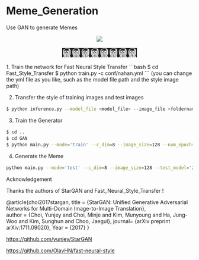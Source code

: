 # Meme_Generation
Use GAN to generate Memes
<p align="center"><img width="40%" src="1.jpeg" /></p>
<p align="center"><img width="40%" src="image.png" /></p>
1. Train the network for Fast Neural Style Transfer 
```bash
$ cd Fast_Style_Transfer
$ python train.py -c conf/nahan.yml
```
(you can change the yml file as you like, such as the model file path and the style image path)

2. Transfer the style of training images and test images
```bash
$ python inference.py --model_file <model_file> --image_file <foldername>
```

3. Train the Generator
```bash
$ cd ..
$ cd GAN
$ python main.py --mode='train' --c_dim=8 --image_size=128 --num_epochs=200 --num_epochs_decay=100 --sample_step=25 --model_save_step=60 --sample_path='stargan_rafd/samples' --log_path='stargan_rafd/logs' --model_save_path='stargan_rafd/models' --result_path='stargan_rafd/results'
```
4. Generate the Meme
```bash
python main.py --mode='test' --c_dim=8 --image_size=128 --test_model='200_60' --rafd_image_path='data/RaFD/test' --sample_path='stargan_rafd/samples' --log_path='stargan_rafd/logs' --model_save_path='stargan_rafd/models' --result_path='stargan_rafd/results'
```

Acknowledgement

Thanks the authors of StarGAN and Fast_Neural_Style_Transfer !

@article{choi2017stargan,
 title = {StarGAN: Unified Generative Adversarial Networks for Multi-Domain Image-to-Image Translation},    
 author = {Choi, Yunjey and Choi, Minje and Kim, Munyoung and Ha, Jung-Woo and Kim, Sunghun and Choo, Jaegul},
 journal= {arXiv preprint arXiv:1711.09020},
 Year = {2017}
}

https://github.com/yunjey/StarGAN

https://github.com/OlavHN/fast-neural-style

